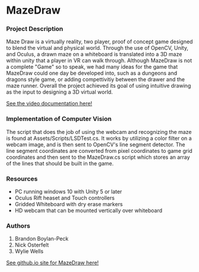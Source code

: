 # MazeDraw

### Project Description 
Maze Draw is a virtually reality, two player, proof of concept game designed to blend the virtual and physical world. Through the use of OpenCV, Unity, and Oculus, a drawn maze on a whiteboard is translated into a 3D maze within unity that a player in VR can walk through. Although MazeDraw is not a complete "Game" so to speak, we had many ideas for the game that MazeDraw could one day be developed into, such as a dungeons and dragons style game, or adding compettivitiy between the drawer and the maze runner. Overall the project achieved its goal of using intuitive drawing as the input to designing a 3D virtual world.

[See the video documentation here!](https://www.youtube.com/watch?v=S9dH5GWhVRM&feature=youtu.be)

### Implementation of Computer Vision

The script that does the job of using the webcam and recognizing the maze is found at Assets/Scripts/LSDTest.cs. It works by utilizing a color filter on a webcam image, and is then sent to OpenCV's line segment detector. The line segment coordinates are converted from pixel coordinates to game grid coordinates and then sent to the MazeDraw.cs script which stores an array of the lines that should be built in the game.

### Resources

* PC running windows 10 with Unity 5 or later
* Oculus Rift heaset and Touch controllers
* Gridded Whiteboard with dry erase markers
* HD webcam that can be mounted vertically over whiteboard


### Authors

1.  Brandon Boylan-Peck
2.  Nick Osterfelt
3.  Wylie Wells

[See github.io site for MazeDraw here!](https://nickosterfelt.github.io/MazeDraw/)
